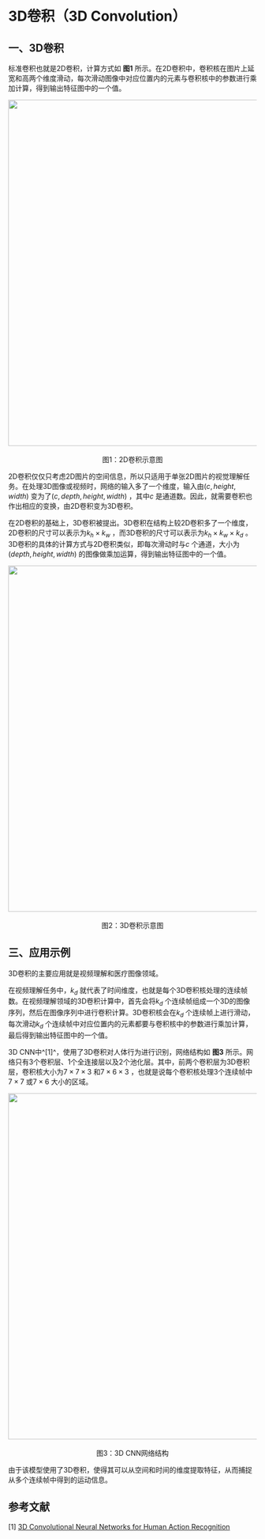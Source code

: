# 3D卷积（3D Convolution）

## 一、3D卷积

标准卷积也就是2D卷积，计算方式如 **图1** 所示。在2D卷积中，卷积核在图片上延宽和高两个维度滑动，每次滑动图像中对应位置内的元素与卷积核中的参数进行乘加计算，得到输出特征图中的一个值。

<center><img src="https://raw.githubusercontent.com/lvjian0706/Deep-Learning-Img/master/CNN/Convolution/3D_Convolution/img/2D_Convolution.png" width = "700"></center>
<center><br>图1：2D卷积示意图</br></center>

2D卷积仅仅只考虑2D图片的空间信息，所以只适用于单张2D图片的视觉理解任务。在处理3D图像或视频时，网络的输入多了一个维度，输入由$(c,height,width)$ 变为了$(c,depth,height,width)$ ，其中$c$ 是通道数。因此，就需要卷积也作出相应的变换，由2D卷积变为3D卷积。

在2D卷积的基础上，3D卷积被提出。3D卷积在结构上较2D卷积多了一个维度，2D卷积的尺寸可以表示为$k_h\times{k_w}$ ，而3D卷积的尺寸可以表示为$k_h\times{k_w}\times{k_d}$ 。3D卷积的具体的计算方式与2D卷积类似，即每次滑动时与$c$ 个通道，大小为$(depth,height,width)$ 的图像做乘加运算，得到输出特征图中的一个值。

<center><img src="https://raw.githubusercontent.com/lvjian0706/Deep-Learning-Img/master/CNN/Convolution/3D_Convolution/img/3D_Convolution.png" width = "700"></center>
<center><br>图2：3D卷积示意图</br></center>



## 三、应用示例

3D卷积的主要应用就是视频理解和医疗图像领域。

在视频理解任务中，$k_d$ 就代表了时间维度，也就是每个3D卷积核处理的连续帧数。在视频理解领域的3D卷积计算中，首先会将$k_d$ 个连续帧组成一个3D的图像序列，然后在图像序列中进行卷积计算。3D卷积核会在$k_d$ 个连续帧上进行滑动，每次滑动$k_d$ 个连续帧中对应位置内的元素都要与卷积核中的参数进行乘加计算，最后得到输出特征图中的一个值。

3D CNN中^[1]^，使用了3D卷积对人体行为进行识别，网络结构如 **图3** 所示。网络只有3个卷积层、1个全连接层以及2个池化层。其中，前两个卷积层为3D卷积层，卷积核大小为$7\times{7}\times{3}$ 和$7\times{6}\times{3}$ ，也就是说每个卷积核处理3个连续帧中$7\times{7}$ 或$7\times{6}$ 大小的区域。

<center><img src="https://raw.githubusercontent.com/lvjian0706/Deep-Learning-Img/master/CNN/Convolution/3D_Convolution/img/3DCNN.png" width = "700"></center>
<center><br>图3：3D CNN网络结构</br></center>

由于该模型使用了3D卷积，使得其可以从空间和时间的维度提取特征，从而捕捉从多个连续帧中得到的运动信息。

## 参考文献

[1] [3D Convolutional Neural Networks for Human Action Recognition]()